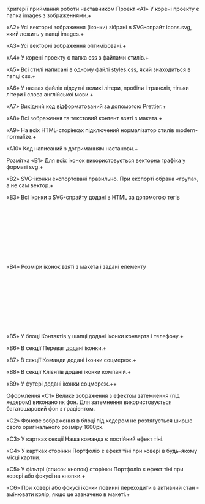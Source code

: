 Критерії приймання роботи наставником Проект «A1» У корені проекту є папка images з зображеннями.+

«A2» Усі векторні зображення (іконки) зібрані в SVG-спрайт icons.svg, який лежить у папці images.+

«A3» Усі векторні зображення оптимізовані.+

«A4» У корені проекту є папка css з файлами стилів.+

«A5» Всі стилі написані в одному файлі styles.css, який знаходиться в папці css.+

«A6» У назвах файлів відсутні великі літери, пробіли і трансліт, тільки літери і слова англійської
мови.+

«A7» Вихідний код відформатований за допомогою Prettier.+

«A8» Всі зображення та текстовий контент взяті з макета.+

«A9» На всіх HTML-сторінках підключений нормалізатор стилів modern-normalize.+

«A10» Код написаний з дотриманням настанови.+

Розмітка «B1» Для всіх іконок використовується векторна графіка у форматі svg.+

«B2» SVG-іконки експортовані правильно. При експорті обрана «група», а не сам вектор.+

«B3» Всі іконки з SVG-спрайту додані в HTML за допомогою тегів <svg> і <use>+

«B4» Розміри іконок взяті з макета і задані елементу <svg> в HTML-файлі.+

«B5» У блоці Контактів у шапці додані іконки конверта і телефону.+

«B6» В секції Переваг додані іконки.+

«B7» В секції Команди додані іконки соцмереж.+

«B8» В секції Клієнтів додані іконки компаній.+

«B9» У футері додані іконки соцмереж.++

Оформлення «C1» Велике зображення з ефектом затемнення (під хедером) виконано як фон. Для затемнення
використовується багатошаровий фон з градієнтом.

«C2» Фонове зображення в блоці під хедером не розтягується ширше свого оригінального розміру 1600рх.

«C3» У картках секції Наша команда є постійний ефект тіні.

«C4» У картках сторінки Портфоліо є ефект тіні при ховері в будь-якому місці картки.

«C5» У фільтрі (список кнопок) сторінки Портфоліо є ефект тіні при ховері або фокусі на кнопки.+

«C6» При ховері або фокусі іконки повинні переходити в активний стан - змінювати колір, якщо це
зазначено в макеті.+
